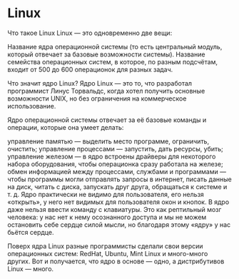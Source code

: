 # Linux

Что такое Linux
Linux — это одновременно две вещи:

Название ядра операционной системы (то есть центральный модуль, который отвечает за базовые возможности системы).
Название семейства операционных систем, в которое, по разным подсчётам, входит от 500 до 600 операционок для разных задач.

Что значит ядро Linux?
Ядро Linux — это то, что разработал программист Линус Торвальдс, когда хотел получить основные возможности UNIX, но без ограничения на коммерческое использование.

Ядро операционной системы отвечает за её базовые команды и операции, которые она умеет делать:

управление памятью — выделить место программе, ограничить, очистить;
управление процессами — запустить, дать ресурсы, убить;
управление железом — в ядро встроены драйверы для некоторого набора оборудования, чтобы операционка сразу работала на железе;
обмен информацией между процессами, службами и программами — чтобы программы могли отправлять запросы в интернет, писать данные на диск, читать с диска, запускать друг друга, обращаться к системе и т. д. 
Ядро практически не видимо для пользователя, его нельзя «открыть», у него нет видимых для пользователя окон и кнопок. В ядро даже нельзя ввести команду с клавиатуры. Это как рептильный мозг человека: у нас нет к нему осознанного доступа и мы не можем остановить себе сердце силой мысли, но благодаря этому «ядру» у нас бьётся сердце.

Поверх ядра Linux разные программисты сделали свои версии операционных систем: RedHat, Ubuntu, Mint Linux и много-много других. Вот и получается, что ядро в основе — одно, а дистрибутивов Linux — много.
